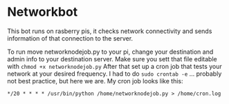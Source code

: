 # Networkbot

This bot runs on rasberry pis, it checks network connectivity and sends information of that connection to the server.

To run move networknodejob.py to your pi, change your destination and admin info to your destination server. Make sure you sett that file editable with `chmod +x networknodejob.py` After that set up a cron job that tests your network at your desired frequency. I had to do `sudo crontab -e` ... probably not best practice, but here we are. My cron job looks like this: 

`*/20 * * * * /usr/bin/python /home/networknodejob.py > /home/cron.log`


